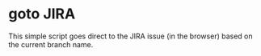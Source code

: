 goto JIRA
==========
This simple script goes direct to the JIRA issue (in the browser) based on the current branch name.